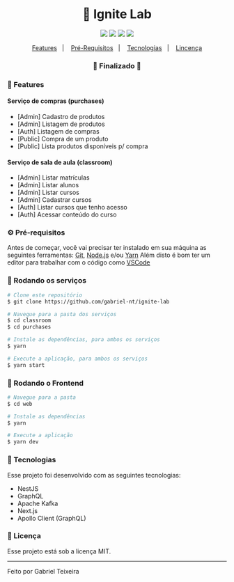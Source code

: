 <h1 align="center">
    🚀 Ignite Lab
</h1>

<p align="center">
  <img src="https://img.shields.io/static/v1?label=node&message=16.15.1&color=339933&logo=node.js" />
  <img src="https://img.shields.io/static/v1?label=react&message=18.0.1&color=61DAFB&logo=react" />
  <img src="https://img.shields.io/badge/last%20commit-june-important" />
  <img src="https://img.shields.io/badge/license-MIT-success"/>
</p>

<p align="center">
  <a href="#-features">Features</a>&nbsp;&nbsp;&nbsp;|&nbsp;&nbsp;&nbsp;
  <a href="#-pré-requisitos">Pré-Requisitos</a>&nbsp;&nbsp;&nbsp;|&nbsp;&nbsp;&nbsp;
  <a href="#-tecnologias">Tecnologias</a>&nbsp;&nbsp;&nbsp;|&nbsp;&nbsp;&nbsp;
  <a href="#-licença">Lincença</a>
</p>

<h3 align="center"> 
🚧  Finalizado  🚧
</h3>

### 📎 Features 

#### Serviço de compras (purchases)
- [Admin] Cadastro de produtos
- [Admin] Listagem de produtos
- [Auth] Listagem de compras
- [Public] Compra de um produto
- [Public] Lista produtos disponíveis p/ compra

#### Serviço de sala de aula (classroom)
- [Admin] Listar matrículas
- [Admin] Listar alunos
- [Admin] Listar cursos
- [Admin] Cadastrar cursos
- [Auth] Listar cursos que tenho acesso
- [Auth] Acessar conteúdo do curso

### ⚙ Pré-requisitos

Antes de começar, você vai precisar ter instalado em sua máquina as seguintes ferramentas:
[Git](https://git-scm.com), [Node.js](https://nodejs.org/en/) e/ou [Yarn](https://https://yarnpkg.com/) 
Além disto é bom ter um editor para trabalhar com o código como [VSCode](https://code.visualstudio.com/)

### 📙 Rodando os serviços

```bash
# Clone este repositório
$ git clone https://github.com/gabriel-nt/ignite-lab

# Navegue para a pasta dos serviços
$ cd classroom
$ cd purchases

# Instale as dependências, para ambos os serviços
$ yarn

# Execute a aplicação, para ambos os serviços
$ yarn start
```

### 📗 Rodando o Frontend 

```bash
# Navegue para a pasta
$ cd web

# Instale as dependências
$ yarn

# Execute a aplicação
$ yarn dev
```

### 🚀 Tecnologias

Esse projeto foi desenvolvido com as seguintes tecnologias:

- NestJS
- GraphQL
- Apache Kafka
- Next.js
- Apollo Client (GraphQL)

### 📝 Licença

Esse projeto está sob a licença MIT.

<hr/>

Feito por Gabriel Teixeira

